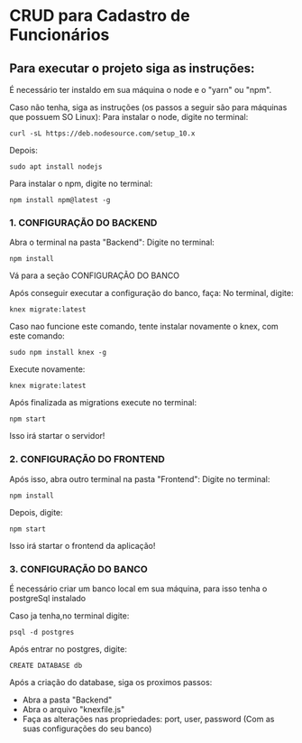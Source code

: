 # CRUD para Cadastro de Funcionários 

## Para executar o projeto siga as instruções:

É necessário ter instaldo em sua máquina o node e o "yarn" ou "npm".

Caso não tenha, siga as instruções (os passos a seguir são para máquinas que possuem SO Linux):
Para instalar o node, digite no terminal:

    curl -sL https://deb.nodesource.com/setup_10.x
    
 Depois:
    
    sudo apt install nodejs


Para instalar o npm, digite no terminal:

    npm install npm@latest -g

### 1. CONFIGURAÇÃO DO BACKEND

Abra o terminal na pasta "Backend":
Digite no terminal:

    npm install

Vá para a seção CONFIGURAÇÃO DO BANCO

Após conseguir executar a configuração do banco, faça:
No terminal, digite:

    knex migrate:latest 

Caso nao funcione este comando, tente instalar novamente o knex, com este comando:

    sudo npm install knex -g

Execute novamente:

    knex migrate:latest

Após finalizada as migrations execute no terminal:

    npm start

Isso irá startar o servidor!

### 2. CONFIGURAÇÃO DO FRONTEND
Após isso, abra outro terminal na pasta "Frontend":
Digite no terminal:

    npm install

Depois, digite:

    npm start

Isso irá startar o frontend da aplicação!

### 3. CONFIGURAÇÃO DO BANCO
É necessário criar um banco local em sua máquina, para isso tenha o postgreSql instalado

Caso ja tenha,no terminal digite:

    psql -d postgres

Após entrar no postgres, digite:

    CREATE DATABASE db

Após a criação do database, siga os proximos passos:

- Abra a pasta "Backend"
- Abra o arquivo "knexfile.js"
- Faça as alterações nas propriedades: port, user, password (Com as suas configurações do seu banco)


